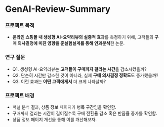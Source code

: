 # GenAI-Review-Summary
### 프로젝트 목적
- **온라인 쇼핑몰 내 생성형 AI-요약리뷰의 실증적 효과**를 측정하기 위해, 고객들의 **구매 의사결정에 미친 영향을 준실험설계를 통해 인과분석**한 논문.

### 연구 질문
- Q1. 생성형 AI-요약리뷰는 **고객들이 구매까지 걸리는 시간**을 감소시켰을까?
- Q2. 단순히 시간만 감소한 것이 아니라, 실제 **구매 의사결정 정확도**도 증가했을까?
- Q3. 이런 효과는 **어떤 고객에게서** 더 크게 나타날까?

### 프로젝트 배경
- 퍼널 분석 결과, 상품 정보 페이지가 병목 구간임을 확인함.
- 구매까지 걸리는 시간이 길어질수록 구매 전환율 감소 혹은 반품율 증가를 확인함.
- 상품 정보 페이지 개선을 통해 이를 개선해보자.
